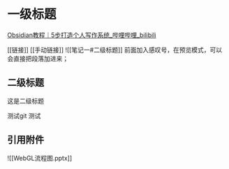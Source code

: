 # 一级标题
[Obsidian教程｜5步打造个人写作系统_哔哩哔哩_bilibili](https://www.bilibili.com/video/BV1yg41157rB/?vd_source=da6695c8bd2286eda7e0b105fdf9a791)

[[链接]]
[[手动链接]]
![[笔记一#二级标题]]
前面加入感叹号，在预览模式，可以会直接把段落加进来；
## 二级标题
这是二级标题

测试git
测试
## 引用附件


![[WebGL流程图.pptx]]